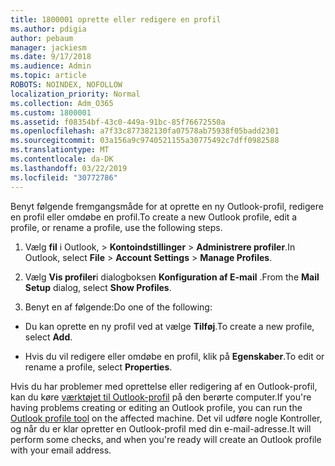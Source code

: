 ```yaml
---
title: 1800001 oprette eller redigere en profil
ms.author: pdigia
author: pebaum
manager: jackiesm
ms.date: 9/17/2018
ms.audience: Admin
ms.topic: article
ROBOTS: NOINDEX, NOFOLLOW
localization_priority: Normal
ms.collection: Adm_O365
ms.custom: 1800001
ms.assetid: f08354bf-43c0-449a-91bc-85f76672550a
ms.openlocfilehash: a7f33c877382130fa07578ab75938f05badd2301
ms.sourcegitcommit: 03a156a9c9740521155a30775492c7dff0982588
ms.translationtype: MT
ms.contentlocale: da-DK
ms.lasthandoff: 03/22/2019
ms.locfileid: "30772786"
---
```

<span data-ttu-id="74c41-102">Benyt følgende fremgangsmåde for at oprette en ny Outlook-profil, redigere en profil eller omdøbe en profil.</span><span class="sxs-lookup"><span data-stu-id="74c41-102">To create a new Outlook profile, edit a profile, or rename a profile, use the following steps.</span></span>
  
1. <span data-ttu-id="74c41-103">Vælg **fil** i Outlook, \> **Kontoindstillinger** \> **Administrere profiler**.</span><span class="sxs-lookup"><span data-stu-id="74c41-103">In Outlook, select **File** \> **Account Settings** \> **Manage Profiles**.</span></span>
    
2. <span data-ttu-id="74c41-104">Vælg **Vis profiler**i dialogboksen **Konfiguration af E-mail** .</span><span class="sxs-lookup"><span data-stu-id="74c41-104">From the **Mail Setup** dialog, select **Show Profiles**.</span></span>
    
3. <span data-ttu-id="74c41-105">Benyt en af følgende:</span><span class="sxs-lookup"><span data-stu-id="74c41-105">Do one of the following:</span></span>
    
  - <span data-ttu-id="74c41-106">Du kan oprette en ny profil ved at vælge **Tilføj**.</span><span class="sxs-lookup"><span data-stu-id="74c41-106">To create a new profile, select **Add**.</span></span>
    
  - <span data-ttu-id="74c41-107">Hvis du vil redigere eller omdøbe en profil, klik på **Egenskaber**.</span><span class="sxs-lookup"><span data-stu-id="74c41-107">To edit or rename a profile, select **Properties**.</span></span>
    
<span data-ttu-id="74c41-108">Hvis du har problemer med oprettelse eller redigering af en Outlook-profil, kan du køre [værktøjet til Outlook-profil](https://aka.ms/SaRA-OutlookSetupProfile) på den berørte computer.</span><span class="sxs-lookup"><span data-stu-id="74c41-108">If you're having problems creating or editing an Outlook profile, you can run the [Outlook profile tool](https://aka.ms/SaRA-OutlookSetupProfile) on the affected machine.</span></span> <span data-ttu-id="74c41-109">Det vil udføre nogle Kontroller, og når du er klar opretter en Outlook-profil med din e-mail-adresse.</span><span class="sxs-lookup"><span data-stu-id="74c41-109">It will perform some checks, and when you're ready will create an Outlook profile with your email address.</span></span> 
  

